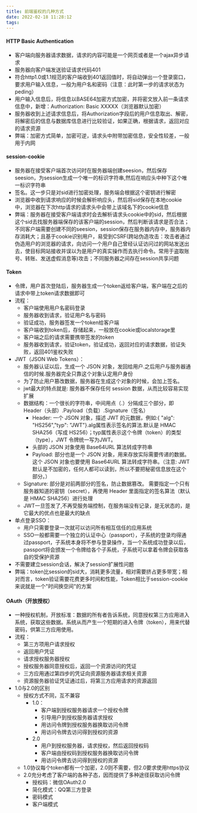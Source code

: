 ```yaml
---
title: 前端鉴权的几种方式
date: 2022-02-18 11:28:12
tags:
---
```


#### HTTP Basic Authentication
- 客户端向服务器请求数据，请求的内容可能是一个网页或者是一个ajax异步请求
- 服务器向客户端发送验证请求代码401
- 符合http1.0或1.1规范的客户端收到401返回值时，将自动弹出一个登录窗口，要求用户输入信息，一般为用户名和密码（注意：此时第一步的请求状态为peding）
- 用户输入信息后，将信息以BASE64加密方式加密，并将密文放入前一条请求信息中，新增：Authorization: Basic XXXXX（浏览器默认加密）
- 服务器收到上述请求信息后，将Authorization字段后的用户信息取出、解密，将解密后的信息与数据库信息进行比较验证，如果正确，根据请求，返回对应的请求资源
- 弊端：加密方式简单，加密可逆，请求头中附带加密信息，安全性较差，一般用于内网

#### session-cookie
- 服务器在接受客户端首次访问时在服务器端创建seesion，然后保存seesion，为session生成一个唯一的标识字符串,然后在响应头中种下这个唯一标识字符串
- 签名。这一步只是对sid进行加密处理，服务端会根据这个密钥进行解密
- 浏览器中收到请求响应的时候会解析响应头，然后将sid保存在本地cookie中，浏览器在下次http请求的请求头中会带上该域名下的cookie信息
- 弊端：服务器在接受客户端请求时会去解析请求头cookie中的sid，然后根据这个sid去找服务器端保存的该客户端的session，然后判断该请求是否合法；不同客户端需要创建不同的seesion，session保存在服务器内存中，服务器内存消耗大；且基于cookie识别用户，易受到CSRF(跨站伪造攻击：攻击者通过伪造用户的浏览器的请求，向访问一个用户自己曾经认证访问过的网站发送出去，使目标网站接收并误以为是用户的真实操作而去执行命令。常用于盗取账号、转账、发送虚假消息等)攻击；不同服务器之间存在session共享问题

#### Token
- 令牌，用户首次登陆后，服务器生成一个token返给客户端，客户端在之后的请求中带上token请求数据即可
- 流程：
  - 客户端使用用户名密码登录
  - 服务器收到请求，验证用户名与密码
  - 验证成功，服务器签发一个token给客户端
  - 客户端收到token后，存储起来，一般放在cookie或localstorage里
  - 客户端之后的请求需要携带签发的token
  - 服务器收到请求，验证token，验证成功，返回对应的请求数据，验证失败，返回401鉴权失败
- JWT（JSON Web Tokens）：
  - 服务器认证以后，生成一个 JSON 对象，发回给用户.之后用户与服务器通信的时候.服务器完全只靠这个对象认定用户身份
  - 为了防止用户篡改数据，服务器在生成这个对象的时候，会加上签名。
  - jwt最大的特点就是: 服务器不保存任何 session 数据，从而比较容易实现扩展
  - 数据结构：一个很长的字符串，中间用点（.）分隔成三个部分，即Header（头部）.Payload（负载）.Signature（签名）
    - Header: 一个 JSON 对象，描述 JWT 的元数据，例如:{ "alg": "HS256","typ": "JWT"}.alg属性表示签名的算法.默认是 HMAC SHA256（写成 HS256）；typ属性表示这个令牌（token）的类型（type），JWT 令牌统一写为JWT。
    - 头部的 JSON 对象使用 Base64URL 算法转成字符串
    - Payload: 部分也是一个 JSON 对象，用来存放实际需要传递的数据。这个 JSON 对象也要使用 Base64URL 算法转成字符串。（注意: JWT 默认是不加密的，任何人都可以读到，所以不要把秘密信息放在这个部分。）
  - Signature: 部分是对前两部分的签名，防止数据篡改。 需要指定一个只有服务器知道的密钥（secret），再使用 Header 里面指定的签名算法（默认是 HMAC SHA256）进行处理
  - JWT一旦签发了,不再受服务端控制，在服务端没有记录，是无状态的，是它最大的优点也是最大的缺点
- 单点登录SSO：
  - 用户只需要登录一次就可以访问所有相互信任的应用系统
  - SSO一般都需要一个独立的认证中心（passport），子系统的登录均得通过passport，子系统本身将不参与登录操作，当一个系统成功登录以后，passport将会颁发一个令牌给各个子系统，子系统可以拿着令牌会获取各自的受保护资源
- 不需要建立session会话，解决了session扩展性问题
- 弊端：token比session的sid大，消耗更多流量，相对需要挤占更多带宽；相对而言，token验证需要花费更多时间和性能，Token相比于session-cookie来说就是一个"时间换空间"的方案

#### OAuth（开放授权）
- 一种授权机制，开放标准：数据的所有者告诉系统，同意授权第三方应用进入系统，获取这些数据。系统从而产生一个短期的进入令牌（token），用来代替密码，供第三方应用使用。
- 流程：
  - 第三方项用户请求授权
  - 返回用户凭证
  - 请求授权服务器授权
  - 授权服务器同意授权后，返回一个资源访问的凭证
  - 三方应用通过第四步的凭证向资源服务器请求相关资源
  - 资源服务器验证凭证通过后，将第三方应用请求的资源返回
- 1.0与2.0的区别
  - 授权方式不同，互不兼容
    - 1.0：
      - 客户端到授权服务器请求一个授权令牌
      - 引导用户到授权服务器请求授权
      - 用访问令牌到授权服务器换取访问令牌
      - 用访问令牌去访问得到授权的资源
    - 2.0
      - 用户到授权服务器，请求授权，然后返回授权码
      - 客户端由授权码到授权服务器换取访问令牌
      - 用访问令牌去访问得到授权的资源
  - 1.0协议每个token都有一个加密，2.0则不需要，但2.0要求使用https协议
  - 2.0充分考虑了客户端的各种子态，因而提供了多种途径获取访问令牌
    - 授权码：微信OAuth2.0
    - 简化模式：QQ第三方登录
    - 密码模式
    - 客户端模式
